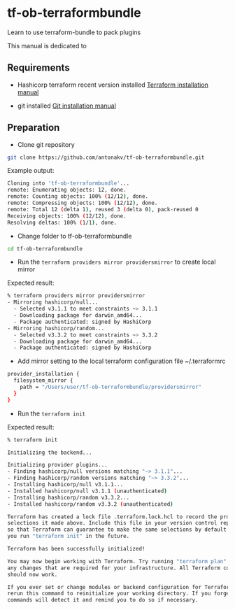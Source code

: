 # tf-ob-terraformbundle
Learn to use terraform-bundle to pack plugins

This manual is dedicated to 

## Requirements

- Hashicorp terraform recent version installed
[Terraform installation manual](https://learn.hashicorp.com/tutorials/terraform/install-cli)

- git installed
[Git installation manual](https://git-scm.com/download/mac)

## Preparation

- Clone git repository

```bash
git clone https://github.com/antonakv/tf-ob-terraformbundle.git
```

Example output:

```bash
Cloning into 'tf-ob-terraformbundle'...
remote: Enumerating objects: 12, done.
remote: Counting objects: 100% (12/12), done.
remote: Compressing objects: 100% (12/12), done.
remote: Total 12 (delta 1), reused 3 (delta 0), pack-reused 0
Receiving objects: 100% (12/12), done.
Resolving deltas: 100% (1/1), done.
```

- Change folder to tf-ob-terraformbundle

```bash
cd tf-ob-terraformbundle
```

- Run the `terraform providers mirror providersmirror` to create local mirror

Expected result:

```bash
% terraform providers mirror providersmirror
- Mirroring hashicorp/null...
  - Selected v3.1.1 to meet constraints ~> 3.1.1
  - Downloading package for darwin_amd64...
  - Package authenticated: signed by HashiCorp
- Mirroring hashicorp/random...
  - Selected v3.3.2 to meet constraints ~> 3.3.2
  - Downloading package for darwin_amd64...
  - Package authenticated: signed by HashiCorp
```

- Add mirror setting to the local terraform configuration file ~/.terraformrc

```bash
provider_installation {
  filesystem_mirror {
    path = "/Users/user/tf-ob-terraformbundle/providersmirror"
  }
}
```

- Run the `terraform init`

Expected result:

```bash
% terraform init    

Initializing the backend...

Initializing provider plugins...
- Finding hashicorp/null versions matching "~> 3.1.1"...
- Finding hashicorp/random versions matching "~> 3.3.2"...
- Installing hashicorp/null v3.1.1...
- Installed hashicorp/null v3.1.1 (unauthenticated)
- Installing hashicorp/random v3.3.2...
- Installed hashicorp/random v3.3.2 (unauthenticated)

Terraform has created a lock file .terraform.lock.hcl to record the provider
selections it made above. Include this file in your version control repository
so that Terraform can guarantee to make the same selections by default when
you run "terraform init" in the future.

Terraform has been successfully initialized!

You may now begin working with Terraform. Try running "terraform plan" to see
any changes that are required for your infrastructure. All Terraform commands
should now work.

If you ever set or change modules or backend configuration for Terraform,
rerun this command to reinitialize your working directory. If you forget, other
commands will detect it and remind you to do so if necessary.
```
